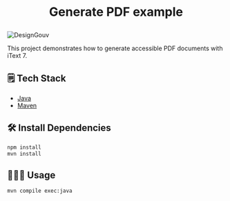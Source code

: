 # <p align="center">Generate PDF example</p>

![DesignGouv](https://design.numerique.gouv.fr/assets/images/logo-designgouv.png)

This project demonstrates how to generate accessible PDF documents with iText 7.

## 🗒 Tech Stack

- [Java](https://www.java.com/)
- [Maven](https://maven.apache.org/)

## 🛠️ Install Dependencies

```bash
npm install
mvn install
```

## 🧑🏻‍💻 Usage

```bash
mvn compile exec:java
```
